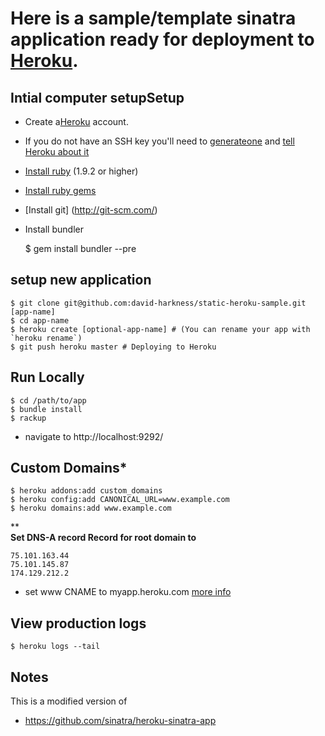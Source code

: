 # Here is a sample/template sinatra application ready for deployment to [Heroku](http://heroku.com).

## Intial computer setupSetup
* Create a[Heroku](http://heroku.com/signup) account.
* If you do not have an SSH key you'll need to [generateone](http://heroku.com/docs/index.html#_setting_up_ssh_public_keys) and [tell Heroku about it](http://heroku.com/docs/index.html#_manage_keys_on_heroku)

* [Install ruby](http://www.ruby-lang.org/en/) (1.9.2 or higher)
* [Install ruby gems](http://rubygems.org/)
* [Install git] (http://git-scm.com/)
* Install bundler

    $ gem install bundler --pre


## setup new application
    $ git clone git@github.com:david-harkness/static-heroku-sample.git [app-name]
    $ cd app-name
    $ heroku create [optional-app-name] # (You can rename your app with `heroku rename`)
    $ git push heroku master # Deploying to Heroku
    
## Run Locally
    $ cd /path/to/app
    $ bundle install
    $ rackup
* navigate to http://localhost:9292/

## Custom Domains*

    $ heroku addons:add custom_domains
    $ heroku config:add CANONICAL_URL=www.example.com
    $ heroku domains:add www.example.com

**  
**Set DNS-A record Record for root domain to**

    75.101.163.44
    75.101.145.87
    174.129.212.2
* set www CNAME to myapp.heroku.com
[more info](https://devcenter.heroku.com/articles/custom-domains)

## View production logs

    $ heroku logs --tail

## Notes

This is a modified version of
* https://github.com/sinatra/heroku-sinatra-app


